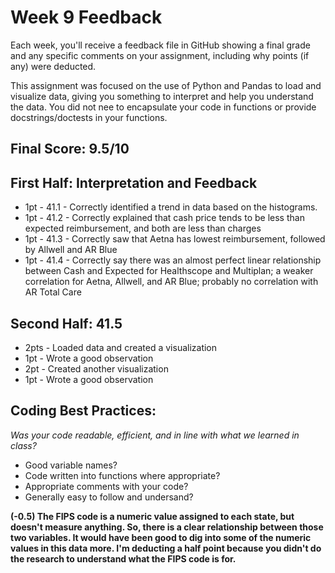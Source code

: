 # Week 9 Feedback
Each week, you'll receive a feedback file in GitHub showing a final grade and any specific comments on your assignment, including why points (if any) were deducted.

This assignment was focused on the use of Python and Pandas to load and visualize data, giving you something to interpret and help you understand the data. You did not nee to encapsulate your code in functions or provide docstrings/doctests in your functions.


## Final Score: 9.5/10


## First Half: Interpretation and Feedback
* 1pt - 41.1 - Correctly identified a trend in data based on the histograms.
* 1pt - 41.2 - Correctly explained that cash price tends to be less than expected reimbursement, and both are less than charges
* 1pt - 41.3 - Correctly saw that Aetna has lowest reimbursement, followed by Allwell and AR Blue
* 1pt - 41.4 - Correctly say there was an almost perfect linear relationship between Cash and Expected for Healthscope and Multiplan; a weaker correlation for Aetna, Allwell, and AR Blue; probably no correlation with AR Total Care

## Second Half: 41.5
* 2pts - Loaded data and created a visualization
* 1pt - Wrote a good observation
* 2pt - Created another visualization
* 1pt - Wrote a good observation


## Coding Best Practices:
_Was your code readable, efficient, and in line with what we learned in class?_
* Good variable names?
* Code written into functions where appropriate?
* Appropriate comments with your code?
* Generally easy to follow and undersand?

**(-0.5) The FIPS code is a numeric value assigned to each state, but doesn't measure anything.  So, there is a clear relationship between those two variables.  It would have been good to dig into some of the numeric values in this data more. I'm deducting a half point because you didn't do the research to understand what the FIPS code is for.**